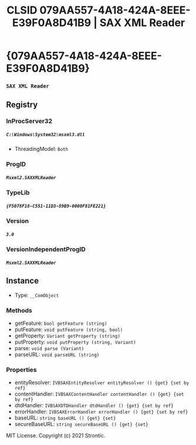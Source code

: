 ﻿---
title: "CLSID 079AA557-4A18-424A-8EEE-E39F0A8D41B9 | SAX XML Reader"
excerpt: What is COM-Object CLSID 079AA557-4A18-424A-8EEE-E39F0A8D41B9?
---

# {079AA557-4A18-424A-8EEE-E39F0A8D41B9}

### `SAX XML Reader`

## Registry


### InProcServer32

##### `C:\Windows\System32\msxml3.dll`
* ThreadingModel: `Both`

### ProgID

##### `Msxml2.SAXXMLReader`

### TypeLib

##### `{F5078F18-C551-11D3-89B9-0000F81FE221}`

### Version

##### `3.0`

### VersionIndependentProgID

##### `Msxml2.SAXXMLReader`

## Instance

* Type: `__ComObject`

### Methods

* getFeature: `bool getFeature (string)`
* putFeature: `void putFeature (string, bool)`
* getProperty: `Variant getProperty (string)`
* putProperty: `void putProperty (string, Variant)`
* parse: `void parse (Variant)`
* parseURL: `void parseURL (string)`

### Properties

* entityResolver: `IVBSAXEntityResolver entityResolver () {get} {set by ref}`
* contentHandler: `IVBSAXContentHandler contentHandler () {get} {set by ref}`
* dtdHandler: `IVBSAXDTDHandler dtdHandler () {get} {set by ref}`
* errorHandler: `IVBSAXErrorHandler errorHandler () {get} {set by ref}`
* baseURL: `string baseURL () {get} {set} `
* secureBaseURL: `string secureBaseURL () {get} {set} `

MIT License. Copyright (c) 2021 Strontic.



